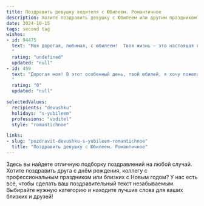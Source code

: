 ```yaml
---
title: Поздравить девушку водителя с Юбилеем. Романтичное
description: Хотите поздравить девушку с Юбилеем или другим праздником? Наш ИИ создаст незабываемое поздравление, а вы обязательно выделитесь среди других.  
date: 2024-10-15
tags: second tag
wishes:
- id: 94475
  text: "Моя дорогая, любимая, с юбилеем!  Твоя жизнь – это настоящая гонка, полная поворотов и неожиданных развязок, но ты, как опытный и уверенный водитель, всегда держишь курс на счастье.  Пусть твой путь будет ровным и светлым, а рядом всегда будет тот, кто ценит твою силу, нежность и яркую индивидуальность.  С юбилеем, моя прекрасная принцесса за рулём!  Я люблю тебя!
  "
  rating: "undefined"
  updated: "null"
- id: 459
  text: "Дорогая моя! В этот особенный день, твой юбилей, я хочу пожелать тебе, чтобы твоя дорога жизни была ровной и гладкой, словно скоростная трасса. Пусть на твоем пути не встречаются ямы  разочарований и  пробки  обид, а только  зеленые светофоры  удачи и  яркие указатели  счастья.  Ты –  самый  замечательный  водитель,  не только  за  рулем,  но  и  по  жизни:  уверенно  держишь  курс  к  своей  мечте,  объезжаешь  препятствия  и  всегда  приезжаешь  к  цели  с  широкой  улыбкой.  С  юбилеем,  моя  любимая!
  "
  rating: "0"
  updated: "null"

selectedValues:
  recipients: "devushku"
  holidays: "s-yubileem"
  professions: "voditel"
  style: "romantichnoe"

links:
- slug: "pozdravit-devushku-s-yubileem-romantichnoe"
  title: "Поздравить девушку с Юбилеем. Романтичное"
---
```


Здесь вы найдете отличную подборку поздравлений на любой случай. 
Хотите поздравить друга с днём рождения, коллегу с профессиональным праздником или близких с Новым годом? У нас есть всё, чтобы сделать ваш поздравительный текст незабываемым. Выбирайте нужную категорию и находите лучшие слова для ваших близких и друзей!
